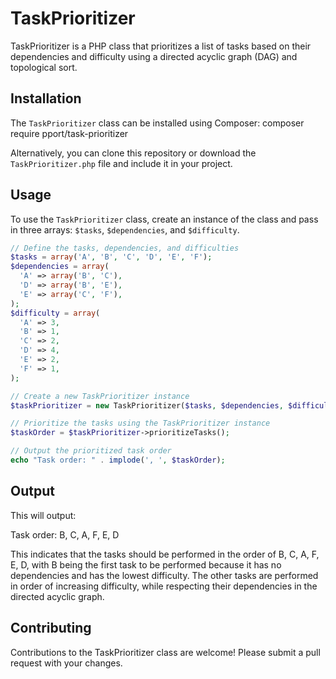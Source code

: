 # TaskPrioritizer

TaskPrioritizer is a PHP class that prioritizes a list of tasks based on their dependencies and difficulty using a directed acyclic graph (DAG) and topological sort.

## Installation

The `TaskPrioritizer` class can be installed using Composer:
composer require pport/task-prioritizer

Alternatively, you can clone this repository or download the `TaskPrioritizer.php` file and include it in your project.

## Usage

To use the `TaskPrioritizer` class, create an instance of the class and pass in three arrays: `$tasks`, `$dependencies`, and `$difficulty`.

```php
// Define the tasks, dependencies, and difficulties
$tasks = array('A', 'B', 'C', 'D', 'E', 'F');
$dependencies = array(
  'A' => array('B', 'C'),
  'D' => array('B', 'E'),
  'E' => array('C', 'F'),
);
$difficulty = array(
  'A' => 3,
  'B' => 1,
  'C' => 2,
  'D' => 4,
  'E' => 2,
  'F' => 1,
);

// Create a new TaskPrioritizer instance
$taskPrioritizer = new TaskPrioritizer($tasks, $dependencies, $difficulty);

// Prioritize the tasks using the TaskPrioritizer instance
$taskOrder = $taskPrioritizer->prioritizeTasks();

// Output the prioritized task order
echo "Task order: " . implode(', ', $taskOrder);
```

## Output

This will output:

Task order: B, C, A, F, E, D

This indicates that the tasks should be performed in the order of B, C, A, F, E, D, with B being the first task to be performed because it has no dependencies and has the lowest difficulty. The other tasks are performed in order of increasing difficulty, while respecting their dependencies in the directed acyclic graph.

## Contributing

Contributions to the TaskPrioritizer class are welcome! Please submit a pull request with your changes.
